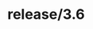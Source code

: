 ---
title: "release/3.6"
description: >
  release/3.6 CHANGELOG 汇总，最近发布版本: v3.6.22 , 时间: 2021-09-07
weight: -36
---